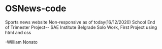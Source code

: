 
# OSNews-code
Sports news website
Non-responsive as of today(16/12/2020)
School End of Trimester Project-- SAE Institute Belgrade
Solo Work, First Project using html and css

-William Nonato


